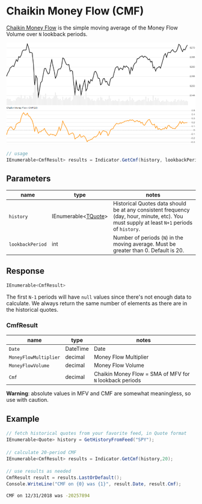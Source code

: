 ﻿# Chaikin Money Flow (CMF)

[Chaikin Money Flow](https://en.wikipedia.org/wiki/Chaikin_Analytics#Chaikin_Money_Flow) is the simple moving average of the Money Flow Volume over `N` lookback periods.

![image](chart.png)

```csharp
// usage
IEnumerable<CmfResult> results = Indicator.GetCmf(history, lookbackPeriod);  
```

## Parameters

| name | type | notes
| -- |-- |--
| `history` | IEnumerable\<[TQuote](../../docs/GUIDE.md#quote)\> | Historical Quotes data should be at any consistent frequency (day, hour, minute, etc).  You must supply at least `N+1` periods of `history`.
| `lookbackPeriod` | int | Number of periods (`N`) in the moving average.  Must be greater than 0.  Default is 20.

## Response

```csharp
IEnumerable<CmfResult>
```

The first `N-1` periods will have `null` values since there's not enough data to calculate.  We always return the same number of elements as there are in the historical quotes.

### CmfResult

| name | type | notes
| -- |-- |--
| `Date` | DateTime | Date
| `MoneyFlowMultiplier` | decimal | Money Flow Multiplier
| `MoneyFlowVolume` | decimal | Money Flow Volume
| `Cmf` | decimal | Chaikin Money Flow = SMA of MFV for `N` lookback periods

**Warning**: absolute values in MFV and CMF are somewhat meaningless, so use with caution.

## Example

```csharp
// fetch historical quotes from your favorite feed, in Quote format
IEnumerable<Quote> history = GetHistoryFromFeed("SPY");

// calculate 20-period CMF
IEnumerable<CmfResult> results = Indicator.GetCmf(history,20);

// use results as needed
CmfResult result = results.LastOrDefault();
Console.WriteLine("CMF on {0} was {1}", result.Date, result.Cmf);
```

```bash
CMF on 12/31/2018 was -20257894
```
